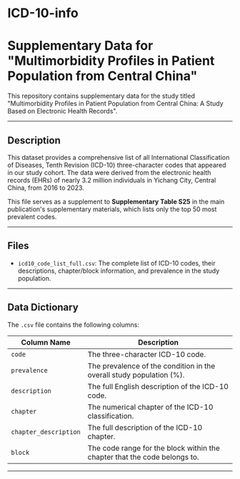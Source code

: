 # ICD-10-info
# Supplementary Data for "Multimorbidity Profiles in Patient Population from Central China"

This repository contains supplementary data for the study titled "Multimorbidity Profiles in Patient Population from Central China: A Study Based on Electronic Health Records".

---

## Description

This dataset provides a comprehensive list of all International Classification of Diseases, Tenth Revision (ICD-10) three-character codes that appeared in our study cohort. The data were derived from the electronic health records (EHRs) of nearly 3.2 million individuals in Yichang City, Central China, from 2016 to 2023.

This file serves as a supplement to **Supplementary Table S25** in the main publication's supplementary materials, which lists only the top 50 most prevalent codes.

---

## Files

* `icd10_code_list_full.csv`: The complete list of ICD-10 codes, their descriptions, chapter/block information, and prevalence in the study population.

---

## Data Dictionary

The `.csv` file contains the following columns:

| Column Name         | Description                                                                 |
| ------------------- | --------------------------------------------------------------------------- |
| `code`              | The three-character ICD-10 code.                                            |
| `prevalence`        | The prevalence of the condition in the overall study population (%).          |
| `description`       | The full English description of the ICD-10 code.                            |
| `chapter`           | The numerical chapter of the ICD-10 classification.                         |
| `chapter_description` | The full description of the ICD-10 chapter.                                 |
| `block`             | The code range for the block within the chapter that the code belongs to.     |

---
